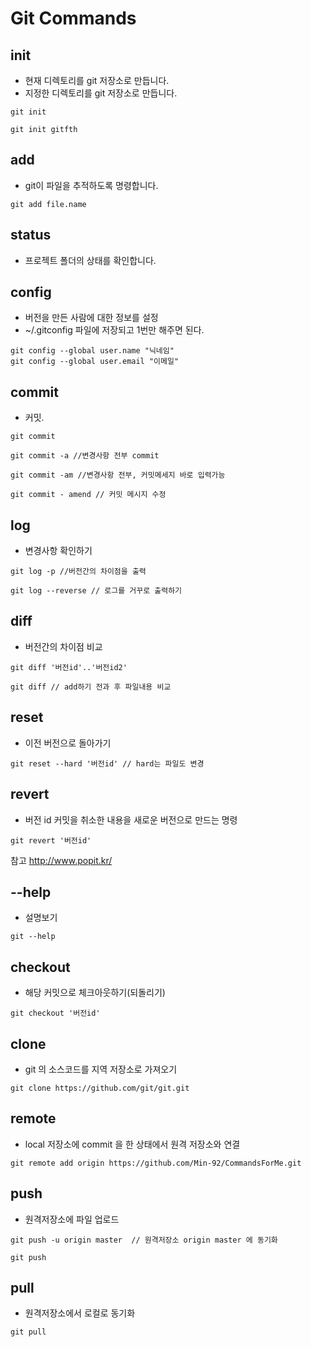 # Git Commands

## init
- 현재 디렉토리를 git 저장소로 만듭니다.
- 지정한 디렉토리를 git 저장소로 만듭니다.
~~~
git init

git init gitfth
~~~

## add
- git이 파일을 추적하도록 명령합니다.
~~~
git add file.name
~~~

## status
- 프로젝트 폴더의 상태를 확인합니다.

## config
- 버전을 만든 사람에 대한 정보를 설정
- ~/.gitconfig 파일에 저장되고 1번만 해주면 된다.
~~~
git config --global user.name "닉네임"
git config --global user.email "이메일"
~~~

## commit 
- 커밋.
~~~
git commit 

git commit -a //변경사항 전부 commit

git commit -am //변경사항 전부, 커밋메세지 바로 입력가능

git commit - amend // 커밋 메시지 수정
~~~

## log
- 변경사항 확인하기
~~~
git log -p //버전간의 차이점을 출력

git log --reverse // 로그를 거꾸로 출력하기
~~~

## diff
- 버전간의 차이점 비교
~~~
git diff '버전id'..'버전id2'

git diff // add하기 전과 후 파일내용 비교
~~~

## reset
- 이전 버전으로 돌아가기
~~~
git reset --hard '버전id' // hard는 파일도 변경
~~~

## revert 
- 버전 id 커밋을 취소한 내용을 새로운 버전으로 만드는 명령
~~~
git revert '버전id'
~~~
참고 http://www.popit.kr/  

## --help
- 설명보기
~~~
git --help
~~~

## checkout
- 해당 커밋으로 체크아웃하기(되돌리기)
~~~
git checkout '버전id'

~~~

## clone 
- git 의 소스코드를 지역 저장소로 가져오기
~~~
git clone https://github.com/git/git.git
~~~

## remote 
- local 저장소에 commit 을 한 상태에서 원격 저장소와 연결
~~~
git remote add origin https://github.com/Min-92/CommandsForMe.git
~~~

## push 
- 원격저장소에 파일 업로드
~~~
git push -u origin master  // 원격저장소 origin master 에 동기화

git push
~~~

## pull
- 원격저장소에서 로컬로 동기화
~~~
git pull
~~~